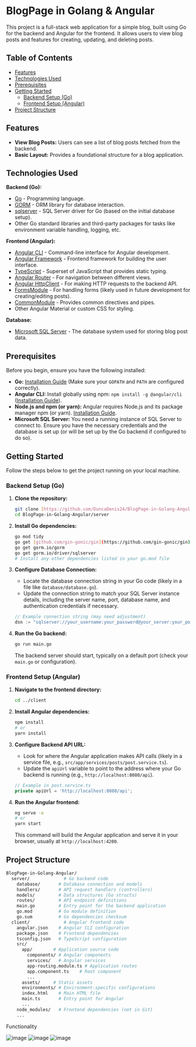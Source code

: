 # BlogPage in Golang & Angular

This project is a full-stack web application for a simple blog, built using Go for the backend and Angular for the frontend. It allows users to view blog posts and features for creating, updating, and deleting posts.

## Table of Contents

* [Features](#features)
* [Technologies Used](#technologies-used)
* [Prerequisites](#prerequisites)
* [Getting Started](#getting-started)
    * [Backend Setup (Go)](#backend-setup-go)
    * [Frontend Setup (Angular)](#frontend-setup-angular)
* [Project Structure](#project-structure)

## Features

* **View Blog Posts:** Users can see a list of blog posts fetched from the backend.
* **Basic Layout:** Provides a foundational structure for a blog application.

## Technologies Used

**Backend (Go):**

* [Go](https://go.dev/) - Programming language.
* [GORM](https://gorm.io/) - ORM library for database interaction.
* [sqlserver](https://github.com/microsoft/go-mssqldb) - SQL Server driver for Go (based on the initial database setup).
* Other Go standard libraries and third-party packages for tasks like environment variable handling, logging, etc.

**Frontend (Angular):**

* [Angular CLI](https://angular.io/cli) - Command-line interface for Angular development.
* [Angular Framework](https://angular.io/) - Frontend framework for building the user interface.
* [TypeScript](https://www.typescriptlang.org/) - Superset of JavaScript that provides static typing.
* [Angular Router](https://angular.io/api/router) - For navigation between different views.
* [Angular HttpClient](https://angular.io/api/common/http/HttpClient) - For making HTTP requests to the backend API.
* [FormsModule](https://angular.io/api/forms/FormsModule) - For handling forms (likely used in future development for creating/editing posts).
* [CommonModule](https://angular.io/api/common/CommonModule) - Provides common directives and pipes.
* Other Angular Material or custom CSS for styling.

**Database:**

* [Microsoft SQL Server](https://www.microsoft.com/en-us/sql-server/) - The database system used for storing blog post data.

## Prerequisites

Before you begin, ensure you have the following installed:

* **Go:** [Installation Guide](https://go.dev/doc/install) (Make sure your `GOPATH` and `PATH` are configured correctly).
* **Angular CLI:** Install globally using npm: `npm install -g @angular/cli` ([Installation Guide](https://angular.io/cli#installation)).
* **Node.js and npm (or yarn):** Angular requires Node.js and its package manager npm (or yarn). [Installation Guide](https://nodejs.org/).
* **Microsoft SQL Server:** You need a running instance of SQL Server to connect to. Ensure you have the necessary credentials and the database is set up (or will be set up by the Go backend if configured to do so).

## Getting Started

Follow the steps below to get the project running on your local machine.

### Backend Setup (Go)

1.  **Clone the repository:**
    ```bash
    git clone [https://github.com/DuncaDenis24/BlogPage-in-Golang-Angular.git](https://github.com/DuncaDenis24/BlogPage-in-Golang-Angular.git)
    cd BlogPage-in-Golang-Angular/server
    ```

2.  **Install Go dependencies:**
    ```bash
    go mod tidy
    go get [github.com/gin-gonic/gin](https://github.com/gin-gonic/gin)
    go get gorm.io/gorm
    go get gorm.io/driver/sqlserver
    # Install any other dependencies listed in your go.mod file
    ```

3.  **Configure Database Connection:**
    * Locate the database connection string in your Go code (likely in a file like `database/database.go`).
    * Update the connection string to match your SQL Server instance details, including the server name, port, database name, and authentication credentials if necessary.

    ```go
    // Example connection string (may need adjustment)
    dsn := "sqlserver://your_username:your_password@your_server:your_port?database=your_database&encrypt=disable&trustservercertificate=true"
    ```

4.  **Run the Go backend:**
    ```bash
    go run main.go
    ```
    The backend server should start, typically on a default port (check your `main.go` or configuration).

### Frontend Setup (Angular)

1.  **Navigate to the frontend directory:**
    ```bash
    cd ../client
    ```

2.  **Install Angular dependencies:**
    ```bash
    npm install
    # or
    yarn install
    ```

3.  **Configure Backend API URL:**
    * Look for where the Angular application makes API calls (likely in a service file, e.g., `src/app/services/posts/post.service.ts`).
    * Update the `apiUrl` variable to point to the address where your Go backend is running (e.g., `http://localhost:8080/api`).

    ```typescript
    // Example in post.service.ts
    private apiUrl = 'http://localhost:8080/api';
    ```

4.  **Run the Angular frontend:**
    ```bash
    ng serve -o
    # or
    yarn start
    ```
    This command will build the Angular application and serve it in your browser, usually at `http://localhost:4200`.

## Project Structure
```bash
BlogPage-in-Golang-Angular/
  server/             # Go backend code
    database/       # Database connection and models
    handlers/       # API request handlers (controllers)
    models/         # Data structures (Go structs)
    routes/         # API endpoint definitions
    main.go         # Entry point for the backend application
    go.mod          # Go module definition
    go.sum          # Go dependencies checksum
  client/             # Angular frontend code
    angular.json    # Angular CLI configuration
    package.json    # Frontend dependencies
    tsconfig.json   # TypeScript configuration
    src/
      app/        # Application source code
        components/ # Angular components
        services/   # Angular services
        app-routing.module.ts # Application routes
        app.component.ts    # Root component
        ...
      assets/     # Static assets
      environments/ # Environment-specific configurations
      index.html    # Main HTML file
      main.ts       # Entry point for Angular
      ...
    node_modules/   # Frontend dependencies (not in Git)
    ...
```
Functionality

![image](https://github.com/user-attachments/assets/17f74bf8-cbdb-4f6d-8698-cd64c64d51a2)   ![image](https://github.com/user-attachments/assets/03d49b23-04c5-4194-84bd-aa45c3af5f4b)    ![image](https://github.com/user-attachments/assets/afa109f7-3383-4fa2-bab7-3e5793ecbfd8)


